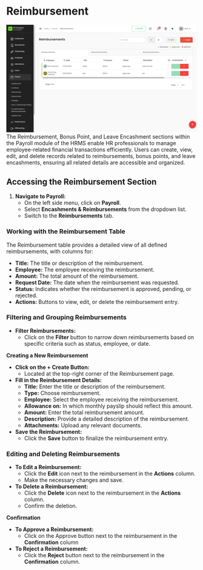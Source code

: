 # Reimbursement
![alt text](media/image-15.png)
The Reimbursement, Bonus Point, and Leave Encashment sections within the Payroll module of the HRMS enable HR professionals to manage employee-related financial transactions efficiently. Users can create, view, edit, and delete records related to reimbursements, bonus points, and leave encashments, ensuring all related details are accessible and organized.

## Accessing the Reimbursement Section

1. **Navigate to Payroll:**  
   * On the left side menu, click on **Payroll**.  
   * Select **Encashments & Reimbursements** from the dropdown list.  
   * Switch to the **Reimbursements** tab.

### **Working with the Reimbursement Table**

The Reimbursement table provides a detailed view of all defined reimbursements, with columns for:

* **Title:** The title or description of the reimbursement.  
* **Employee:** The employee receiving the reimbursement.  
* **Amount:** The total amount of the reimbursement.  
* **Request Date:** The date when the reimbursement was requested.  
* **Status:** Indicates whether the reimbursement is approved, pending, or rejected.  
* **Actions:** Buttons to view, edit, or delete the reimbursement entry.

### **Filtering and Grouping Reimbursements**

* **Filter Reimbursements:**  
  * Click on the **Filter** button to narrow down reimbursements based on specific criteria such as status, employee, or date.

**Creating a New Reimbursement**

* **Click on the \+ Create Button:**  
  * Located at the top-right corner of the Reimbursement page.  
* **Fill in the Reimbursement Details:**  
  * **Title:** Enter the title or description of the reimbursement.  
  * **Type:** Choose reimbursement.  
  * **Employee:** Select the employee receiving the reimbursement.  
  * **Allowance on:**  In which monthly payslip should reflect this amount.   
  * **Amount:** Enter the total reimbursement amount.  
  * **Description:** Provide a detailed description of the reimbursement.  
  * **Attachments:** Upload any relevant documents.  
* **Save the Reimbursement:**  
  * Click the **Save** button to finalize the reimbursement entry.

### **Editing and Deleting Reimbursements**

* **To Edit a Reimbursement:**  
  * Click the **Edit** icon next to the reimbursement in the **Actions** column.  
  * Make the necessary changes and save.  
* **To Delete a Reimbursement:**  
  * Click the **Delete** icon next to the reimbursement in the **Actions** column.  
  * Confirm the deletion.

**Confirmation**

* **To Approve a Reimbursement:**  
  * Click on the Approve button next to the reimbursement in the **Confirmation** column   
* **To Reject a Reimbursement:**  
  * Click the **Reject** button next to the reimbursement in the **Confirmation** column.
